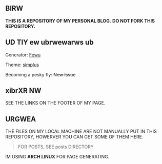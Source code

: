 ## BIRW

**THIS IS A REPOSITORY OF MY PERSONAL BLOG.**
**DO NOT FORK THIS REPOSITORY.**

## UD TIY ew ubrwewarws ub
Generator: [Fewu](//github.com/0xarch/fewu)

Theme: [simplus](//github.com/0xarch/simplus)

Becoming a pesky fly: ~~New Issue~~

## xibrXR NW
SEE THE LINKS ON THE FOOTER OF MY PAGE.  

## URGWEA
THE FILES ON MY LOCAL MACHINE ARE NOT MANUALLY PUT IN THIS REPOSITORY, HOWERVER YOU CAN GET SOME OF THEM HERE.  
> FOR POSTS, SEE posts DIRECTORY

IM USING **ARCH LINUX** FOR PAGE GENERATING.
